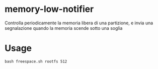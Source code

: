 memory-low-notifier
===================

Controlla periodicamente la memoria libera di una partizione, e invia una segnalazione quando la memoria scende sotto una soglia

Usage
===============

    bash freespace.sh rootfs 512
